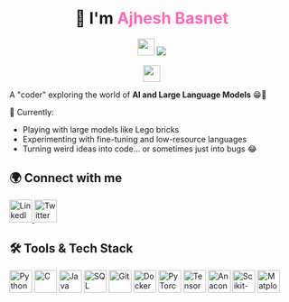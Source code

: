 <h1 align="center">
  👋 I'm <span style="color:#ff69b4;"><strong>Ajhesh Basnet</strong></span>
</h1>

<p align="center">
  <img src="https://raw.githubusercontent.com/MartinHeinz/MartinHeinz/master/assets/wave.gif" width="30px">
  <img src="https://readme-typing-svg.herokuapp.com/?lines=AI+Enthusiast;Pythonista;Open-Source+Contributor;Lifelong+Learner&center=true&width=500&height=50">
</p>

<p align="center">
  <img src="https://raw.githubusercontent.com/MartinHeinz/MartinHeinz/master/assets/wave.gif" width="30px">
</p>

A "coder" exploring the world of **AI and Large Language Models** 😁🚀  

🚀 Currently:
- Playing with large models like Lego bricks
- Experimenting with fine-tuning and low-resource languages
- Turning weird ideas into code… or sometimes just into bugs 😂

## 🌍 Connect with me

<p align="left">
  <a href="https://www.linkedin.com/in/ajhesh-basnet-656564291/" target="_blank">
    <img src="https://cdn.jsdelivr.net/gh/devicons/devicon@latest/icons/linkedin/linkedin-original.svg" alt="LinkedIn" width="40" height="40" />
  </a>
  <a href="https://twitter.com/ajheshbasnet" target="_blank">
    <img src="https://cdn.jsdelivr.net/gh/devicons/devicon@latest/icons/twitter/twitter-original.svg" alt="Twitter" width="40" height="40" />
  </a>
</p>

## 🛠 Tools & Tech Stack

<p align="left">
  <img src="https://cdn.jsdelivr.net/gh/devicons/devicon@latest/icons/python/python-original.svg" alt="Python" width="40" height="40" />
  <img src="https://cdn.jsdelivr.net/gh/devicons/devicon@latest/icons/c/c-original.svg" alt="C" width="40" height="40" />
  <img src="https://cdn.jsdelivr.net/gh/devicons/devicon@latest/icons/java/java-original.svg" alt="Java" width="40" height="40" />
  <img src="https://cdn.jsdelivr.net/gh/devicons/devicon@latest/icons/mysql/mysql-original-wordmark.svg" alt="SQL" width="40" height="40" />
  <img src="https://cdn.jsdelivr.net/gh/devicons/devicon@latest/icons/git/git-original.svg" alt="Git" width="40" height="40" />
  <img src="https://cdn.jsdelivr.net/gh/devicons/devicon@latest/icons/docker/docker-original-wordmark.svg" alt="Docker" width="40" height="40" />
  <img src="https://cdn.jsdelivr.net/gh/devicons/devicon@latest/icons/pytorch/pytorch-original.svg" alt="PyTorch" width="40" height="40" />
  <img src="https://cdn.jsdelivr.net/gh/devicons/devicon@latest/icons/tensorflow/tensorflow-original.svg" alt="TensorFlow" width="40" height="40" />
  <img src="https://cdn.jsdelivr.net/gh/devicons/devicon@latest/icons/anaconda/anaconda-original.svg" alt="Anaconda" width="40" height="40" />
  <img src="https://cdn.jsdelivr.net/gh/devicons/devicon@latest/icons/scikit-learn/scikit-learn-original.svg" alt="Scikit-Learn" width="40" height="40" />
  <img src="https://cdn.jsdelivr.net/gh/devicons/devicon@latest/icons/matplotlib/matplotlib-original.svg" alt="Matplotlib" width="40" height="40" />
</p>
